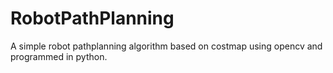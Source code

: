 # RobotPathPlanning
A simple robot pathplanning algorithm based on costmap using opencv and programmed in python.

